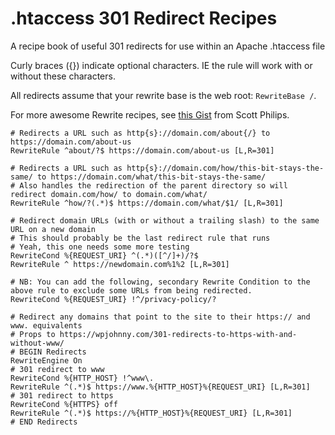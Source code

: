 # .htaccess 301 Redirect Recipes
A recipe book of useful 301 redirects for use within an Apache .htaccess file

Curly braces ({}) indicate optional characters. IE the rule will work with or without these characters.

All redirects assume that your rewrite base is the web root: `RewriteBase /`.

For more awesome Rewrite recipes, see [this Gist](https://gist.github.com/ScottPhillips/1721489) from Scott Philips.

```ApacheConf
# Redirects a URL such as http{s}://domain.com/about{/} to https://domain.com/about-us
RewriteRule ^about/?$ https://domain.com/about-us [L,R=301]

# Redirects a URL such as http{s}://domain.com/how/this-bit-stays-the-same/ to https://domain.com/what/this-bit-stays-the-same/
# Also handles the redirection of the parent directory so will redirect domain.com/how/ to domain.com/what/
RewriteRule ^how/?(.*)$ https://domain.com/what/$1/ [L,R=301]

# Redirect domain URLs (with or without a trailing slash) to the same URL on a new domain
# This should probably be the last redirect rule that runs
# Yeah, this one needs some more testing
RewriteCond %{REQUEST_URI} ^(.*)([^/]+)/?$
RewriteRule ^ https://newdomain.com%1%2 [L,R=301]

# NB: You can add the following, secondary Rewrite Condition to the above rule to exclude some URLs from being redirected.
RewriteCond %{REQUEST_URI} !^/privacy-policy/?

# Redirect any domains that point to the site to their https:// and www. equivalents
# Props to https://wpjohnny.com/301-redirects-to-https-with-and-without-www/
# BEGIN Redirects
RewriteEngine On
# 301 redirect to www
RewriteCond %{HTTP_HOST} !^www\.
RewriteRule ^(.*)$ https://www.%{HTTP_HOST}%{REQUEST_URI} [L,R=301]
# 301 redirect to https
RewriteCond %{HTTPS} off
RewriteRule ^(.*)$ https://%{HTTP_HOST}%{REQUEST_URI} [L,R=301]
# END Redirects
```
